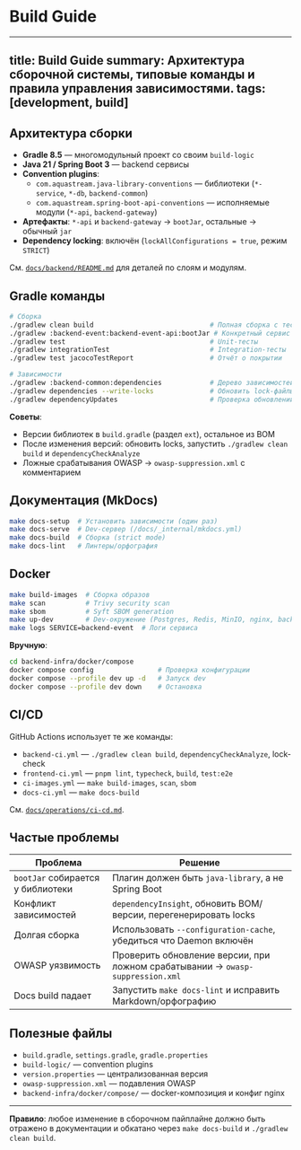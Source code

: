 # Build Guide

---
title: Build Guide
summary: Архитектура сборочной системы, типовые команды и правила управления зависимостями.
tags: [development, build]
---

## Архитектура сборки

- **Gradle 8.5** — многомодульный проект со своим `build-logic`
- **Java 21 / Spring Boot 3** — backend сервисы
- **Convention plugins**:
  - `com.aquastream.java-library-conventions` — библиотеки (`*-service`, `*-db`, `backend-common`)
  - `com.aquastream.spring-boot-api-conventions` — исполняемые модули (`*-api`, `backend-gateway`)
- **Артефакты**: `*-api` и `backend-gateway` → `bootJar`, остальные → обычный `jar`
- **Dependency locking**: включён (`lockAllConfigurations = true`, режим `STRICT`)

См. [`docs/backend/README.md`](../backend/README.md) для деталей по слоям и модулям.

## Gradle команды

```bash
# Сборка
./gradlew clean build                             # Полная сборка с тестами
./gradlew :backend-event:backend-event-api:bootJar # Конкретный сервис
./gradlew test                                    # Unit-тесты
./gradlew integrationTest                         # Integration-тесты
./gradlew test jacocoTestReport                   # Отчёт о покрытии

# Зависимости
./gradlew :backend-common:dependencies            # Дерево зависимостей
./gradlew dependencies --write-locks              # Обновить lock-файлы
./gradlew dependencyUpdates                       # Проверка обновлений
```

**Советы**:
- Версии библиотек в `build.gradle` (раздел `ext`), остальное из BOM
- После изменения версий: обновить locks, запустить `./gradlew clean build` и `dependencyCheckAnalyze`
- Ложные срабатывания OWASP → `owasp-suppression.xml` с комментарием

## Документация (MkDocs)

```bash
make docs-setup  # Установить зависимости (один раз)
make docs-serve  # Dev-сервер (/docs/_internal/mkdocs.yml)
make docs-build  # Сборка (strict mode)
make docs-lint   # Линтеры/орфография
```

## Docker

```bash
make build-images  # Сборка образов
make scan          # Trivy security scan
make sbom          # Syft SBOM generation
make up-dev        # Dev-окружение (Postgres, Redis, MinIO, nginx, backend)
make logs SERVICE=backend-event  # Логи сервиса
```

**Вручную**:
```bash
cd backend-infra/docker/compose
docker compose config                # Проверка конфигурации
docker compose --profile dev up -d   # Запуск dev
docker compose --profile dev down    # Остановка
```

## CI/CD

GitHub Actions использует те же команды:
- `backend-ci.yml` — `./gradlew clean build`, `dependencyCheckAnalyze`, lock-check
- `frontend-ci.yml` — `pnpm lint`, `typecheck`, `build`, `test:e2e`
- `ci-images.yml` — `make build-images`, `scan`, `sbom`
- `docs-ci.yml` — `make docs-build`

См. [`docs/operations/ci-cd.md`](../operations/ci-cd.md).

## Частые проблемы

| Проблема | Решение |
|----------|---------|
| `bootJar` собирается у библиотеки | Плагин должен быть `java-library`, а не Spring Boot |
| Конфликт зависимостей | `dependencyInsight`, обновить BOM/версии, перегенерировать locks |
| Долгая сборка | Использовать `--configuration-cache`, убедиться что Daemon включён |
| OWASP уязвимость | Проверить обновление версии, при ложном срабатывании → `owasp-suppression.xml` |
| Docs build падает | Запустить `make docs-lint` и исправить Markdown/орфографию |

## Полезные файлы

- `build.gradle`, `settings.gradle`, `gradle.properties`
- `build-logic/` — convention plugins
- `version.properties` — централизованная версия
- `owasp-suppression.xml` — подавления OWASP
- `backend-infra/docker/compose/` — docker-композиция и конфиг nginx

---

**Правило**: любое изменение в сборочном пайплайне должно быть отражено в документации и обкатано через `make docs-build` и `./gradlew clean build`.